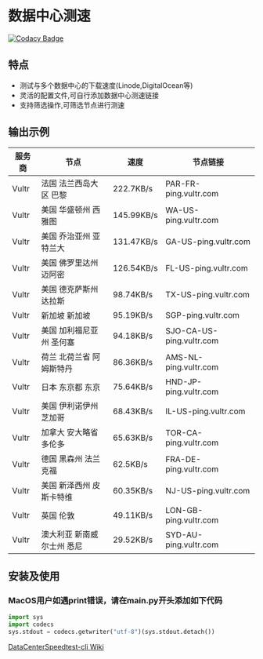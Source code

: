 # 数据中心测速

[![Codacy Badge](https://api.codacy.com/project/badge/Grade/682a38e8cd644185b4a672c1a6556d6b)](https://app.codacy.com/manual/leomundspedoske/DataCenterSpeedtest-cli?utm_source=github.com&utm_medium=referral&utm_content=Spedoske/DataCenterSpeedtest-cli&utm_campaign=Badge_Grade_Dashboard)

## 特点

-   测试与多个数据中心的下载速度(Linode,DigitalOcean等)
-   灵活的配置文件,可自行添加数据中心测速链接
-   支持筛选操作,可筛选节点进行测速

## 输出示例

| 服务商   | 节点             | 速度         | 节点链接                     |
| ----- | -------------- | ---------- | ------------------------ |
| Vultr | 法国 法兰西岛大区 巴黎   | 222.7KB/s  | PAR-FR-ping.vultr.com    |
| Vultr | 美国 华盛顿州 西雅图    | 145.99KB/s | WA-US-ping.vultr.com     |
| Vultr | 美国 乔治亚州 亚特兰大   | 131.47KB/s | GA-US-ping.vultr.com     |
| Vultr | 美国 佛罗里达州 迈阿密   | 126.54KB/s | FL-US-ping.vultr.com     |
| Vultr | 美国 德克萨斯州 达拉斯   | 98.74KB/s  | TX-US-ping.vultr.com     |
| Vultr | 新加坡 新加坡        | 95.19KB/s  | SGP-ping.vultr.com       |
| Vultr | 美国 加利福尼亚州 圣何塞  | 94.18KB/s  | SJO-CA-US-ping.vultr.com |
| Vultr | 荷兰 北荷兰省 阿姆斯特丹  | 86.36KB/s  | AMS-NL-ping.vultr.com    |
| Vultr | 日本 东京都 东京      | 75.64KB/s  | HND-JP-ping.vultr.com    |
| Vultr | 美国 伊利诺伊州 芝加哥   | 68.43KB/s  | IL-US-ping.vultr.com     |
| Vultr | 加拿大 安大略省 多伦多   | 65.63KB/s  | TOR-CA-ping.vultr.com    |
| Vultr | 德国 黑森州 法兰克福    | 62.5KB/s   | FRA-DE-ping.vultr.com    |
| Vultr | 美国 新泽西州 皮斯卡特维  | 60.35KB/s  | NJ-US-ping.vultr.com     |
| Vultr | 英国 伦敦          | 49.11KB/s  | LON-GB-ping.vultr.com    |
| Vultr | 澳大利亚 新南威尔士州 悉尼 | 29.52KB/s  | SYD-AU-ping.vultr.com    |

## 安装及使用
### MacOS用户如遇print错误，请在main.py开头添加如下代码
```python
import sys
import codecs
sys.stdout = codecs.getwriter("utf-8")(sys.stdout.detach())
```
[DataCenterSpeedtest-cli Wiki](https://github.com/Spedoske/DataCenterSpeedtest-cli/wiki/%E6%96%B0%E6%89%8B%E4%B8%8A%E8%B7%AF)
